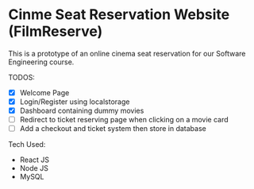 # Cinme Seat Reservation Website (FilmReserve)

This is a prototype of an online cinema seat reservation for our Software Engineering course.

TODOS:
- [x] Welcome Page
- [x] Login/Register using localstorage
- [x] Dashboard containing dummy movies
- [ ] Redirect to ticket reserving page when clicking on a movie card
- [ ] Add a checkout and ticket system then store in database

Tech Used:
- React JS
- Node JS
- MySQL
